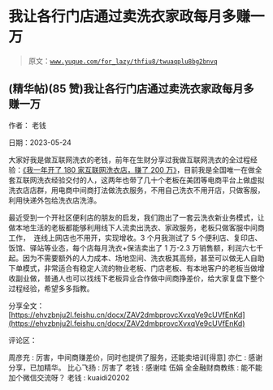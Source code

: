 # 我让各行门店通过卖洗衣家政每月多赚一万

> 原文：[`www.yuque.com/for_lazy/thfiu8/twuaqplu8bg2bnvq`](https://www.yuque.com/for_lazy/thfiu8/twuaqplu8bg2bnvq)



## (精华帖)(85 赞)我让各行门店通过卖洗衣家政每月多赚一万 

作者： 老钱 

日期：2023-05-24 

大家好我是做互联网洗衣的老钱，前年在生财分享过我做互联网洗衣的全过程经验：[《我一年开了 180 家互联网洗衣店，赚了 200 万》](https://shimo.im/docs/gWcqR9TPkX8QwKKw/%EF%BC%8C)，目前我是全国唯一在做全套互联网洗衣经验交付的人，这两年也带了几十个老板在美团等电商平台上做虚拟洗衣店店群，用电商中间商打法做洗衣服务，不用自己洗衣不用开店，只做客服，利用快递外包给洗衣店洗涤。 

最近受到一个开社区便利店的朋友的启发，我们跑出了一套云洗衣新业务模式，让做本地生活的老板都能够利用线下人流卖出洗衣、家政服务，老板只做客服中间商工作，  连线上网店也不用开，实现增收。3 个月我测试了 5 个便利店、复印店、饭馆、驿站等业态，每个店每月洗衣+保洁卖出了 1 万-2.3 万销售额，利润六七千起。因为不需要额外的人力成本、场地空间、洗衣极其高频，甚至可以做无人自助下单模式，非常适合有稳定人流的物业老板、门店老板、有本地客户的老板当做增收副业做，普通人也可以找线下老板异业合作做中间商挣差价，给大家复盘下整个过程经验，希望多多指教。 

分享全文：[https://ehvzbnju2l.feishu.cn/docx/ZAV2dmbprovcXvxqVe9cUVfEnKd](https://ehvzbnju2l.feishu.cn/docx/ZAV2dmbprovcXvxqVe9cUVfEnKd) 

评论区： 

周彦充 : 厉害，中间商赚差价，同时也提供了服务，还能卖培训[得意] 亦仁 : 感谢分享，已加精华。 比心飞扬 : 厉害了 老钱 : 感谢哇 伍娟 全金融财商教练 : 能不能加个微信交流呀？ 老钱 : kuaidi20202
